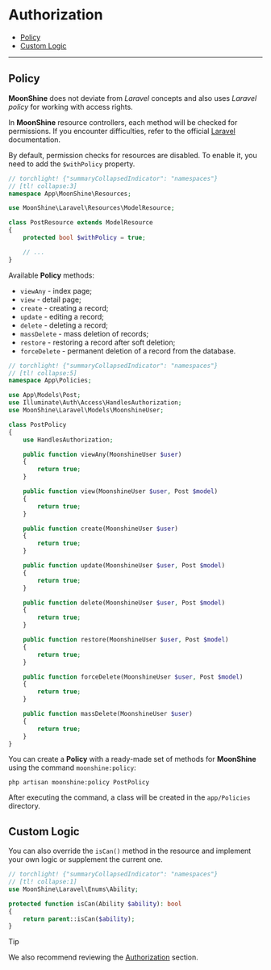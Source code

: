 # Authorization

- [Policy](#policy)
- [Custom Logic](#is-can)

---

<a name="policy"></a>
## Policy

**MoonShine** does not deviate from _Laravel_ concepts and also uses _Laravel policy_ for working with access rights.

In **MoonShine** resource controllers, each method will be checked for permissions.
If you encounter difficulties, refer to the official [Laravel](https://laravel.com/docs/authorization#creating-policies) documentation.

By default, permission checks for resources are disabled.
To enable it, you need to add the `$withPolicy` property.

```php
// torchlight! {"summaryCollapsedIndicator": "namespaces"}
// [tl! collapse:3]
namespace App\MoonShine\Resources;

use MoonShine\Laravel\Resources\ModelResource;

class PostResource extends ModelResource
{
    protected bool $withPolicy = true;

    // ...
}
```

Available **Policy** methods:
- `viewAny` - index page;
- `view` - detail page;
- `create` - creating a record;
- `update` - editing a record;
- `delete` - deleting a record;
- `massDelete` - mass deletion of records;
- `restore` - restoring a record after soft deletion;
- `forceDelete` - permanent deletion of a record from the database.

```php
// torchlight! {"summaryCollapsedIndicator": "namespaces"}
// [tl! collapse:5]
namespace App\Policies;

use App\Models\Post;
use Illuminate\Auth\Access\HandlesAuthorization;
use MoonShine\Laravel\Models\MoonshineUser;

class PostPolicy
{
    use HandlesAuthorization;

    public function viewAny(MoonshineUser $user)
    {
        return true;
    }

    public function view(MoonshineUser $user, Post $model)
    {
        return true;
    }

    public function create(MoonshineUser $user)
    {
        return true;
    }

    public function update(MoonshineUser $user, Post $model)
    {
        return true;
    }

    public function delete(MoonshineUser $user, Post $model)
    {
        return true;
    }

    public function restore(MoonshineUser $user, Post $model)
    {
        return true;
    }

    public function forceDelete(MoonshineUser $user, Post $model)
    {
        return true;
    }

    public function massDelete(MoonshineUser $user)
    {
        return true;
    }
}
```

You can create a **Policy** with a ready-made set of methods for **MoonShine** using the command `moonshine:policy`:

```shell
php artisan moonshine:policy PostPolicy
```

After executing the command, a class will be created in the `app/Policies` directory.

<a name="is-can"></a>
## Custom Logic

You can also override the `isCan()` method in the resource and implement your own logic or supplement the current one.

```php
// torchlight! {"summaryCollapsedIndicator": "namespaces"}
// [tl! collapse:1]
use MoonShine\Laravel\Enums\Ability;

protected function isCan(Ability $ability): bool
{
    return parent::isCan($ability);
}
```

> [!TIP]
> We also recommend reviewing the [Authorization](/docs/{{version}}/advanced/authorization) section.
